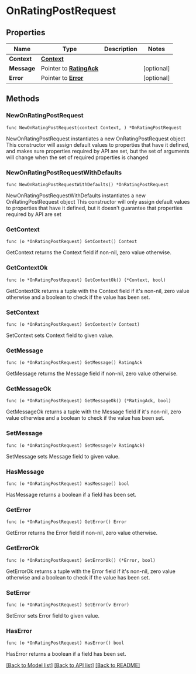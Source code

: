 # OnRatingPostRequest

## Properties

Name | Type | Description | Notes
------------ | ------------- | ------------- | -------------
**Context** | [**Context**](Context.md) |  | 
**Message** | Pointer to [**RatingAck**](RatingAck.md) |  | [optional] 
**Error** | Pointer to [**Error**](Error.md) |  | [optional] 

## Methods

### NewOnRatingPostRequest

`func NewOnRatingPostRequest(context Context, ) *OnRatingPostRequest`

NewOnRatingPostRequest instantiates a new OnRatingPostRequest object
This constructor will assign default values to properties that have it defined,
and makes sure properties required by API are set, but the set of arguments
will change when the set of required properties is changed

### NewOnRatingPostRequestWithDefaults

`func NewOnRatingPostRequestWithDefaults() *OnRatingPostRequest`

NewOnRatingPostRequestWithDefaults instantiates a new OnRatingPostRequest object
This constructor will only assign default values to properties that have it defined,
but it doesn't guarantee that properties required by API are set

### GetContext

`func (o *OnRatingPostRequest) GetContext() Context`

GetContext returns the Context field if non-nil, zero value otherwise.

### GetContextOk

`func (o *OnRatingPostRequest) GetContextOk() (*Context, bool)`

GetContextOk returns a tuple with the Context field if it's non-nil, zero value otherwise
and a boolean to check if the value has been set.

### SetContext

`func (o *OnRatingPostRequest) SetContext(v Context)`

SetContext sets Context field to given value.


### GetMessage

`func (o *OnRatingPostRequest) GetMessage() RatingAck`

GetMessage returns the Message field if non-nil, zero value otherwise.

### GetMessageOk

`func (o *OnRatingPostRequest) GetMessageOk() (*RatingAck, bool)`

GetMessageOk returns a tuple with the Message field if it's non-nil, zero value otherwise
and a boolean to check if the value has been set.

### SetMessage

`func (o *OnRatingPostRequest) SetMessage(v RatingAck)`

SetMessage sets Message field to given value.

### HasMessage

`func (o *OnRatingPostRequest) HasMessage() bool`

HasMessage returns a boolean if a field has been set.

### GetError

`func (o *OnRatingPostRequest) GetError() Error`

GetError returns the Error field if non-nil, zero value otherwise.

### GetErrorOk

`func (o *OnRatingPostRequest) GetErrorOk() (*Error, bool)`

GetErrorOk returns a tuple with the Error field if it's non-nil, zero value otherwise
and a boolean to check if the value has been set.

### SetError

`func (o *OnRatingPostRequest) SetError(v Error)`

SetError sets Error field to given value.

### HasError

`func (o *OnRatingPostRequest) HasError() bool`

HasError returns a boolean if a field has been set.


[[Back to Model list]](../README.md#documentation-for-models) [[Back to API list]](../README.md#documentation-for-api-endpoints) [[Back to README]](../README.md)


